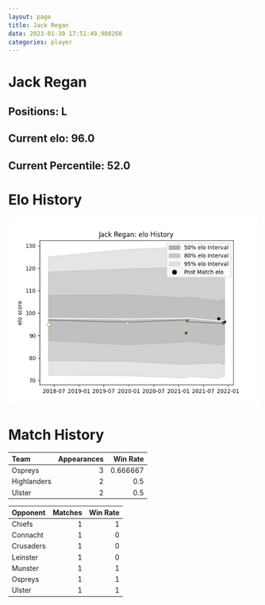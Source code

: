 ```yaml
---  
layout: page  
title: Jack Regan  
date: 2023-01-30 17:51:49.900260  
categories: player  
---
```

# Jack Regan

## Positions: L

## Current elo: 96.0

## Current Percentile: 52.0

# Elo History


![elo history](history_JackRegan.png)
# Match History


| Team        |   Appearances |   Win Rate |
|:------------|--------------:|-----------:|
| Ospreys     |             3 |   0.666667 |
| Highlanders |             2 |   0.5      |
| Ulster      |             2 |   0.5      |

| Opponent   |   Matches |   Win Rate |
|:-----------|----------:|-----------:|
| Chiefs     |         1 |          1 |
| Connacht   |         1 |          0 |
| Crusaders  |         1 |          0 |
| Leinster   |         1 |          0 |
| Munster    |         1 |          1 |
| Ospreys    |         1 |          1 |
| Ulster     |         1 |          1 |
